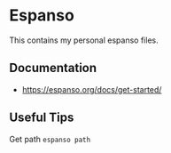 # Espanso

This contains my personal espanso files.

## Documentation

- https://espanso.org/docs/get-started/

## Useful Tips

Get path
`espanso path`
